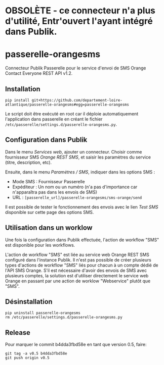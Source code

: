 # OBSOLÈTE - ce connecteur n'a plus d'utilité, Entr'ouvert l'ayant intégré dans Publik.

# passerelle-orangesms

Connecteur Publik Passerelle pour le service d'envoi de SMS Orange Contact Everyone REST API v1.2.

## Installation

```
pip install git+https://github.com/departement-loire-atlantique/passerelle-orangesms#egg=passerelle-orangesms
```

Le script doit être exécuté en root car il déploie automatiquement l'application dans passerelle en créant le fichier
`/etc/passerelle/settings.d/passerelle-orangesms.py`.

## Configuration dans Publik

Dans le menu *Services web*, ajouter un connecteur. Choisir comme fournisseur SMS *Orange REST SMS*, et saisir les paramètres du service (titre, description, etc).

Ensuite, dans le menu *Paramètres / SMS*, indiquer dans les options SMS :

- Mode SMS : Fournisseur Passerelle
- Expéditeur : Un nom ou un numéro (n'a pas d'importance car n'apparaîtra pas dans les envois de SMS)
- URL : `[passerelle_url]/passerelle-orangesms/sms-orange/send`

Il est possible de tester le fonctionnement des envois avec le lien *Test SMS* disponible sur cette page des options SMS.

## Utilisation dans un worklow

Une fois la configuration dans Publik effectuée, l'action de workflow "SMS" est disponible pour les workflows.

L'action de workflow "SMS" est liée au service web Orange REST SMS configuré dans l'instance Publik. Il n'est pas possible de créer plusieurs types d'actions de workflow "SMS" liés pour chacun à un compte dédié de l'API SMS Orange. S'il est nécessaire d'avoir des envois de SMS avec plusieurs comptes, la solution est d'utiliser directement le service web Orange en passant par une action de worklow "Webservice" plutôt que "SMS".

## Désinstallation

```
pip uninstall passerelle-orangesms
rm /etc/passerelle/settings.d/passerelle-orangesms.py
```

## Release

Pour marquer le commit b4dda3fbd58e en tant que version 0.5, faire:

```
git tag -a v0.5 b4dda3fbd58e
git push origin v0.5
```
